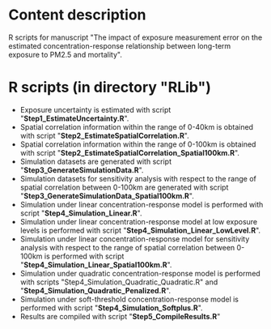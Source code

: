 # Content description
R scripts for manuscript "The impact of exposure measurement error on the estimated concentration-response relationship between long-term exposure to PM2.5 and mortality".

# R scripts (in directory "RLib")
 - Exposure uncertainty is estimated with script "__Step1_EstimateUncertainty.R__".
 - Spatial correlation information within the range of 0-40km is obtained with script "__Step2_EstimateSpatialCorrelation.R__".
 - Spatial correlation information within the range of 0-100km is obtained with script "__Step2_EstimateSpatialCorrelation_Spatial100km.R__".
 - Simulation datasets are generated with script "__Step3_GenerateSimulationData.R__".
 - Simulation datasets for sensitivity analysis with respect to the range of spatial correlation between 0-100km are generated with script "__Step3_GenerateSimulationData_Spatial100km.R__".
 - Simulation under linear concentration-response model is performed with script "__Step4_Simulation_Linear.R__".
 - Simulation under linear concentration-response model at low exposure levels is performed with script "__Step4_Simulation_Linear_LowLevel.R__".
 - Simulation under linear concentration-response model for sensitivity analysis with respect to the range of spatial correlation between 0-100km is performed with script "__Step4_Simulation_Linear_Spatial100km.R__".
 - Simulation under quadratic concentration-response model is performed with scripts "Step4_Simulation_Quadratic_Quadratic.R" and "__Step4_Simulation_Quadratic_Penalized.R__".
 - Simulation under soft-threshold concentration-response model is performed with script "__Step4_Simulation_Softplus.R__".
 - Results are compiled with script "__Step5_CompileResults.R__"
